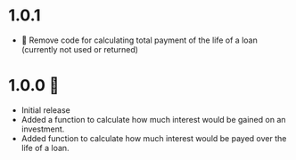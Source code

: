 # 1.0.1
- :hammer: Remove code for calculating total payment of the life of a loan (currently not used or returned)

# 1.0.0 :rocket:
- Initial release
- Added a function to calculate how much interest would be gained on an investment.
- Added function to calculate how much interest would be payed over the life of a loan.